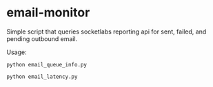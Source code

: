 email-monitor
=============

Simple script that queries socketlabs reporting api for sent, failed, and pending outbound email.

Usage:

`python email_queue_info.py`

`python email_latency.py`
